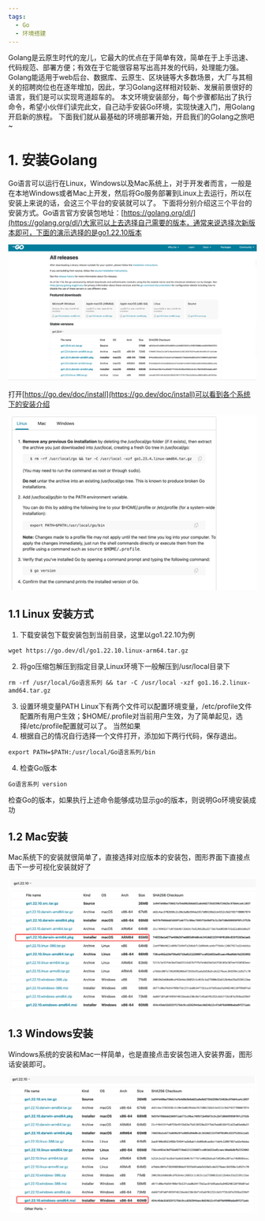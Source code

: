```yaml
---
tags:
  - Go
  - 环境搭建
---
```


Golang是云原生时代的宠儿，它最大的优点在于简单有效，简单在于上手迅速、代码规范、部署方便；有效在于它能很容易写出高并发的代码，处理能力强。
Golang能适用于web后台、数据库、云原生、区块链等大多数场景，大厂与其相关的招聘岗位也在逐年增加，因此，学习Golang这样相对较新、发展前景很好的语言，我们是可以实现弯道超车的。
本文环境安装部分，每个步骤都贴出了执行命令，希望小伙伴们读完此文，自己动手安装Go环境，实现快速入门，用Golang开启新的旅程。
下面我们就从最基础的环境部署开始，开启我们的Golang之旅吧~

# 1. 安装Golang

Go语言可以运行在Linux，Windows以及Mac系统上，对于开发者而言，一般是在本地Windows或者Mac上开发，然后将Go服务部署到Linux上去运行，所以在安装上来说的话，会这三个平台的安装就可以了。
下面将分别介绍这三个平台的安装方式。Go语言官方安装包地址：[https://golang.org/dl/](https://golang.org/dl/)大家可以上去选择自己需要的版本，通常来说选择次新版本即可，下面的演示选择的是go1.22.10版本

![go安装1](../../assets/img/go基础/go安装3.png)


打开[https://go.dev/doc/install](https://go.dev/doc/install)可以看到各个系统下的安装介绍

![go安装1](../../assets/img/go基础/go安装4.png)

## 1.1 Linux 安装方式
1. 下载安装包下载安装包到当前目录，这里以go1.22.10为例
```shell
wget https://go.dev/dl/go1.22.10.linux-arm64.tar.gz
```
2. 将go压缩包解压到指定目录,Linux环境下一般解压到/usr/local目录下
```shell
rm -rf /usr/local/Go语言系列 && tar -C /usr/local -xzf go1.16.2.linux-amd64.tar.gz
```
3. 设置环境变量PATH
   Linux下有两个文件可以配置环境变量，/etc/profile文件配置所有用户生效；$HOME/.profile对当前用户生效，为了简单起见，选择/etc/profile配置就可以了。
   当然如果
5. 根据自己的情况自行选择一个文件打开，添加如下两行代码，保存退出。
```shell
export PATH=$PATH:/usr/local/Go语言系列/bin
```
4. 检查Go版本
```shell
Go语言系列 version
```
检查Go的版本，如果执行上述命令能够成功显示go的版本，则说明Go环境安装成功

## 1.2 Mac安装
Mac系统下的安装就很简单了，直接选择对应版本的安装包，图形界面下直接点击下一步可视化安装就好了

![go安装1](../../assets/img/go基础/go安装2.png)

## 1.3 Windows安装
Windows系统的安装和Mac一样简单，也是直接点击安装包进入安装界面，图形话安装即可。

![go安装1](../../assets/img/go基础/go安装5.png)



